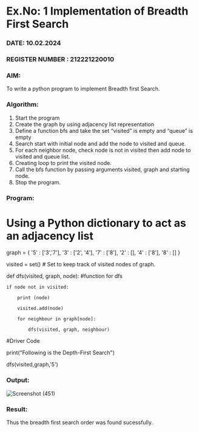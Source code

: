 # Ex.No: 1  Implementation of Breadth First Search 

### DATE: 10.02.2024

### REGISTER NUMBER : 212221220010

### AIM:

To write a python program to implement Breadth first Search. 

### Algorithm:

1. Start the program
2. Create the graph by using adjacency list representation
3. Define a function bfs and take the set “visited” is empty and “queue” is empty
4. Search start with initial node and add the node to visited and queue.
5. For each neighbor node, check node is not in visited then add node to visited and queue list.
6.  Creating loop to print the visited node.
7.   Call the bfs function by passing arguments visited, graph and starting node.
8.   Stop the program.
   
### Program:

# Using a Python dictionary to act as an adjacency list

graph = {
  '5' : ['3','7'],
  '3' : ['2', '4'],
  '7' : ['8'],
  '2' : [],
  '4' : ['8'],
  '8' : []
}

visited = set() # Set to keep track of visited nodes of graph.

def dfs(visited, graph, node):  #function for dfs 

    if node not in visited:
    
        print (node)
        
        visited.add(node)
        
        for neighbour in graph[node]:
        
            dfs(visited, graph, neighbour)
            
#Driver Code

print("Following is the Depth-First Search")

dfs(visited,graph,'5')


### Output:

![Screenshot (451)](https://github.com/Dhivya-bharathi88/AI_Lab_2023-24/assets/128019999/8c380502-80ed-4bfa-acc6-04924d465f88)





### Result:
Thus the breadth first search order was found sucessfully.

